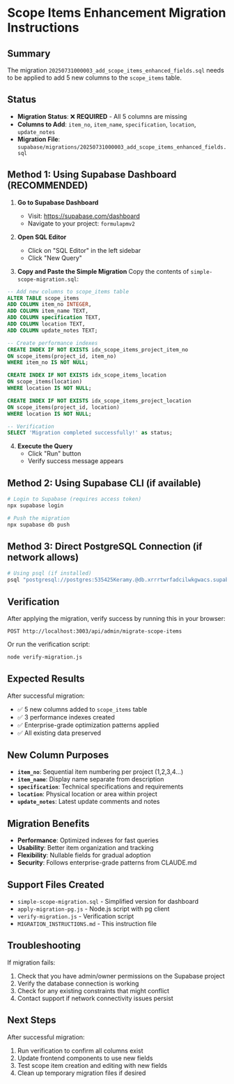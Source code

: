 # Scope Items Enhancement Migration Instructions

## Summary
The migration `20250731000003_add_scope_items_enhanced_fields.sql` needs to be applied to add 5 new columns to the `scope_items` table.

## Status
- **Migration Status**: ❌ **REQUIRED** - All 5 columns are missing
- **Columns to Add**: `item_no`, `item_name`, `specification`, `location`, `update_notes`
- **Migration File**: `supabase/migrations/20250731000003_add_scope_items_enhanced_fields.sql`

## Method 1: Using Supabase Dashboard (RECOMMENDED)

1. **Go to Supabase Dashboard**
   - Visit: https://supabase.com/dashboard
   - Navigate to your project: `formulapmv2`

2. **Open SQL Editor**
   - Click on "SQL Editor" in the left sidebar
   - Click "New Query"

3. **Copy and Paste the Simple Migration**
   Copy the contents of `simple-scope-migration.sql`:

```sql
-- Add new columns to scope_items table
ALTER TABLE scope_items 
ADD COLUMN item_no INTEGER,
ADD COLUMN item_name TEXT,
ADD COLUMN specification TEXT,
ADD COLUMN location TEXT,
ADD COLUMN update_notes TEXT;

-- Create performance indexes
CREATE INDEX IF NOT EXISTS idx_scope_items_project_item_no 
ON scope_items(project_id, item_no) 
WHERE item_no IS NOT NULL;

CREATE INDEX IF NOT EXISTS idx_scope_items_location 
ON scope_items(location) 
WHERE location IS NOT NULL;

CREATE INDEX IF NOT EXISTS idx_scope_items_project_location 
ON scope_items(project_id, location) 
WHERE location IS NOT NULL;

-- Verification
SELECT 'Migration completed successfully!' as status;
```

4. **Execute the Query**
   - Click "Run" button
   - Verify success message appears

## Method 2: Using Supabase CLI (if available)

```bash
# Login to Supabase (requires access token)
npx supabase login

# Push the migration
npx supabase db push
```

## Method 3: Direct PostgreSQL Connection (if network allows)

```bash
# Using psql (if installed)
psql "postgresql://postgres:535425Keramy.@db.xrrrtwrfadcilwkgwacs.supabase.co:5432/postgres" -f supabase/migrations/20250731000003_add_scope_items_enhanced_fields.sql
```

## Verification

After applying the migration, verify success by running this in your browser:
```
POST http://localhost:3003/api/admin/migrate-scope-items
```

Or run the verification script:
```bash
node verify-migration.js
```

## Expected Results

After successful migration:
- ✅ 5 new columns added to `scope_items` table
- ✅ 3 performance indexes created
- ✅ Enterprise-grade optimization patterns applied
- ✅ All existing data preserved

## New Column Purposes

- **`item_no`**: Sequential item numbering per project (1,2,3,4...)
- **`item_name`**: Display name separate from description  
- **`specification`**: Technical specifications and requirements
- **`location`**: Physical location or area within project
- **`update_notes`**: Latest update comments and notes

## Migration Benefits

- **Performance**: Optimized indexes for fast queries
- **Usability**: Better item organization and tracking
- **Flexibility**: Nullable fields for gradual adoption
- **Security**: Follows enterprise-grade patterns from CLAUDE.md

## Support Files Created

- `simple-scope-migration.sql` - Simplified version for dashboard
- `apply-migration-pg.js` - Node.js script with pg client
- `verify-migration.js` - Verification script
- `MIGRATION_INSTRUCTIONS.md` - This instruction file

## Troubleshooting

If migration fails:
1. Check that you have admin/owner permissions on the Supabase project
2. Verify the database connection is working
3. Check for any existing constraints that might conflict
4. Contact support if network connectivity issues persist

## Next Steps

After successful migration:
1. Run verification to confirm all columns exist
2. Update frontend components to use new fields
3. Test scope item creation and editing with new fields
4. Clean up temporary migration files if desired